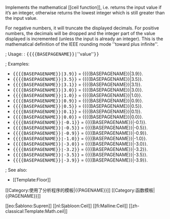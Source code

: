 Implements the mathematical [[ceil function]], i.e. returns the input value if it’s an integer, otherwise returns the lowest integer which is still greater than the input value.

For negative numbers, it will truncate the displayed decimals. For positive numbers, the decimals will be dropped and the integer part of the value displayed is incremented (unless the input is already an integer). This is the mathematical definition of the IEEE rounding mode ''toward plus infinite''.

; Usage<nowiki>:</nowiki>
: <tt><nowiki>{{</nowiki>{{BASEPAGENAME}}|</tt>''value''<tt><nowiki>}}</nowiki></tt>

; Examples<nowiki>:</nowiki>
* <tt><nowiki>{{</nowiki>{{BASEPAGENAME}}<nowiki>|</nowiki>3.9<nowiki>}}</nowiki></tt> = {{{{BASEPAGENAME}}|3.9}}.
* <tt><nowiki>{{</nowiki>{{BASEPAGENAME}}<nowiki>|</nowiki>3.5<nowiki>}}</nowiki></tt> = {{{{BASEPAGENAME}}|3.5}}.
* <tt><nowiki>{{</nowiki>{{BASEPAGENAME}}<nowiki>|</nowiki>3.1<nowiki>}}</nowiki></tt> = {{{{BASEPAGENAME}}|3.1}}.
* <tt><nowiki>{{</nowiki>{{BASEPAGENAME}}<nowiki>|</nowiki>3.0<nowiki>}}</nowiki></tt> = {{{{BASEPAGENAME}}|3.0}}.
* <tt><nowiki>{{</nowiki>{{BASEPAGENAME}}<nowiki>|</nowiki>1.0<nowiki>}}</nowiki></tt> = {{{{BASEPAGENAME}}|1.0}}.
* <tt><nowiki>{{</nowiki>{{BASEPAGENAME}}<nowiki>|</nowiki>0.9<nowiki>}}</nowiki></tt> = {{{{BASEPAGENAME}}|0.9}}.
* <tt><nowiki>{{</nowiki>{{BASEPAGENAME}}<nowiki>|</nowiki>0.5<nowiki>}}</nowiki></tt> = {{{{BASEPAGENAME}}|0.5}}.
* <tt><nowiki>{{</nowiki>{{BASEPAGENAME}}<nowiki>|</nowiki>0.1<nowiki>}}</nowiki></tt> = {{{{BASEPAGENAME}}|0.1}}.
* <tt><nowiki>{{</nowiki>{{BASEPAGENAME}}<nowiki>|</nowiki>0.0<nowiki>}}</nowiki></tt> = {{{{BASEPAGENAME}}|0.0}}.
* <tt><nowiki>{{</nowiki>{{BASEPAGENAME}}<nowiki>|</nowiki>-0.1<nowiki>}}</nowiki></tt> = {{{{BASEPAGENAME}}|-0.1}}.
* <tt><nowiki>{{</nowiki>{{BASEPAGENAME}}<nowiki>|</nowiki>-0.5<nowiki>}}</nowiki></tt> = {{{{BASEPAGENAME}}|-0.5}}.
* <tt><nowiki>{{</nowiki>{{BASEPAGENAME}}<nowiki>|</nowiki>-0.9<nowiki>}}</nowiki></tt> = {{{{BASEPAGENAME}}|-0.9}}.
* <tt><nowiki>{{</nowiki>{{BASEPAGENAME}}<nowiki>|</nowiki>-1.0<nowiki>}}</nowiki></tt> = {{{{BASEPAGENAME}}|-1.0}}.
* <tt><nowiki>{{</nowiki>{{BASEPAGENAME}}<nowiki>|</nowiki>-3.0<nowiki>}}</nowiki></tt> = {{{{BASEPAGENAME}}|-3.0}}.
* <tt><nowiki>{{</nowiki>{{BASEPAGENAME}}<nowiki>|</nowiki>-3.2<nowiki>}}</nowiki></tt> = {{{{BASEPAGENAME}}|-3.2}}.
* <tt><nowiki>{{</nowiki>{{BASEPAGENAME}}<nowiki>|</nowiki>-3.5<nowiki>}}</nowiki></tt> = {{{{BASEPAGENAME}}|-3.5}}.
* <tt><nowiki>{{</nowiki>{{BASEPAGENAME}}<nowiki>|</nowiki>-3.9<nowiki>}}</nowiki></tt> = {{{{BASEPAGENAME}}|-3.9}}.

; See also<nowiki>:</nowiki>
* [[Template:Floor]]

<includeonly>
[[Category:使用了分析程序的模板|{{PAGENAME}}]]
[[Category:函数模板|{{PAGENAME}}]]

[[eo:Ŝablono:Supren]]
[[nl:Sjabloon:Ceil]]
[[fi:Malline:Ceil]]
[[zh-classical:Template:Math.ceil]]
</includeonly>
